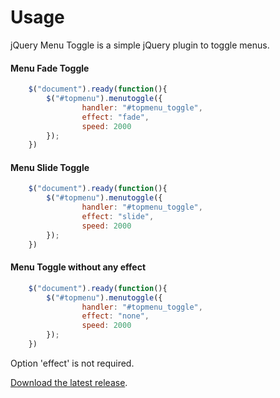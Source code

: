 # Usage

jQuery Menu Toggle is a simple jQuery plugin to toggle menus.

#### Menu Fade Toggle

```javascript
	$("document").ready(function(){
		$("#topmenu").menutoggle({
				handler: "#topmenu_toggle",
				effect: "fade",
				speed: 2000
		});
	})
```

#### Menu Slide Toggle

```javascript
	$("document").ready(function(){
		$("#topmenu").menutoggle({
				handler: "#topmenu_toggle",
				effect: "slide",
				speed: 2000
		});
	})
```

#### Menu Toggle without any effect

```javascript
	$("document").ready(function(){
		$("#topmenu").menutoggle({
				handler: "#topmenu_toggle",
				effect: "none",
				speed: 2000
		});
	})
```

Option 'effect' is not required.

[Download the latest release](https://github.com/Companjo/jquery-menutoggle/archive/master.zip).
